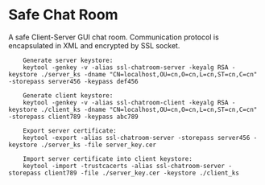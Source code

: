 Safe Chat Room
===============
A safe Client-Server GUI chat room. Communication protocol is encapsulated in XML and encrypted
by SSL socket.

		Generate server keystore:
		keytool -genkey -v -alias ssl-chatroom-server -keyalg RSA -keystore ./server_ks -dname "CN=localhost,OU=cn,O=cn,L=cn,ST=cn,C=cn" -storepass server456 -keypass def456
		
		Generate client keystore:
		keytool -genkey -v -alias ssl-chatroom-client -keyalg RSA -keystore ./client_ks -dname "CN=localhost,OU=cn,O=cn,L=cn,ST=cn,C=cn" -storepass client789 -keypass abc789
		
		Export server certificate:
		keytool -export -alias ssl-chatroom-server -storepass server456 -keystore ./server_ks -file server_key.cer
		
		Import server certificate into client keystore:
		keytool -import -trustcacerts -alias ssl-chatroom-server -storepass client789 -file ./server_key.cer -keystore ./client_ks
